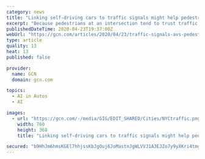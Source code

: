 ```yaml
---
category: news
title: "Linking self-driving cars to traffic signals might help pedestrians give them the green light"
excerpt: "Because pedestrians at an intersection tend to trust traffic lights more than self-driving cars, cities might be safer if cars communicated their intentions to traffic lights rather."
publishedDateTime: 2020-04-23T19:37:00Z
webUrl: "https://gcn.com/articles/2020/04/23/traffic-signals-avs-pedestrians.aspx"
type: article
quality: 13
heat: 13
published: false

provider:
  name: GCN
  domain: gcn.com

topics:
  - AI in Autos
  - AI

images:
  - url: "https://gcn.com/-/media/GIG/EDIT_SHARED/Cities/NYCtraffic.png"
    width: 760
    height: 368
    title: "Linking self-driving cars to traffic signals might help pedestrians give them the green light"

secured: "b9HhJm6hmsKGEl7hhjssKbJgOuj6JoMastnJgWLVVJ1AJEJZo7y9yXKri4tmg+VbvJhXSMyImcJd772uZuBuKoGGDcRgaLPDSe5tF/DpZCgcEjdaa9GqOk6cLLTS5E1E1AtSKrAzQ4mrTzmUPT+RJSnJe2NqYOApmVXSt3fVD9YZt3CJVEto77GidUoVg2+4Og3kP/EFn/wJCQz2/PPxNmJ5kJkS+PPIAoCVv2IHmk5rMjzJcUnMxBV40HUmfCyA9Zc1L6Djfe69G3JZ8DUF6cfGy9wSgZA5MMkuvpZjzZurbyfgAYB3RdUSgjZKPwuFtK2g5IUsMXTPnRkL9b/t3f/QX44M/KEYS1Gp3aX/lcix4FEXjX3YdMIUSgs2EZz1I1PiA59ixmFB5llQWhJtABOfJWehAwsToUsCj7licaQsUTrD+woPbM3K/TgrqwAQcHU3BqPVyjS9fKplU1xQ07vtiQIYS4oCVAIIhfzfaaM=;YDs+T674Elh4eT97tcgWgQ=="
---
```



